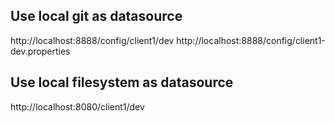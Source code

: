 ## Use local git as datasource
http://localhost:8888/config/client1/dev
http://localhost:8888/config/client1-dev.properties

## Use local filesystem as datasource
http://localhost:8080/client1/dev
